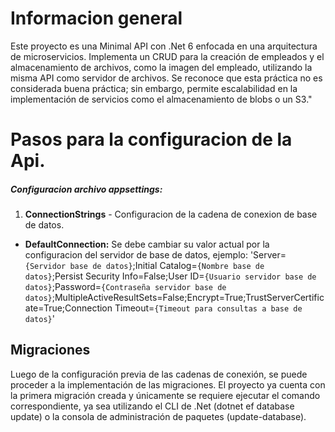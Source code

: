 # Informacion general

Este proyecto es una Minimal API con .Net 6 enfocada en una arquitectura de microservicios. Implementa un CRUD para la creación de empleados y el almacenamiento de archivos, como la imagen del empleado, utilizando la misma API como servidor de archivos. Se reconoce que esta práctica no es considerada buena práctica; sin embargo, permite escalabilidad en la implementación de servicios como el almacenamiento de blobs o un S3."

# Pasos para la configuracion de la Api.

##### Configuracion archivo appsettings:

1. **ConnectionStrings** - Configuracion de la cadena de conexion de base de datos.
- **DefaultConnection:** Se debe cambiar su valor actual por la configuracion del servidor de base de datos, ejemplo:
'Server=```{Servidor base de datos}```;Initial Catalog=```{Nombre base de datos}```;Persist Security Info=False;User ID=```{Usuario servidor base de datos}```;Password=```{Contraseña servidor base de datos}```;MultipleActiveResultSets=False;Encrypt=True;TrustServerCertificate=True;Connection Timeout=```{Timeout para consultas a base de datos}```'

## Migraciones ##

Luego de la configuración previa de las cadenas de conexión, se puede proceder a la implementación de las migraciones. El proyecto ya cuenta con la primera migración creada y únicamente se requiere ejecutar el comando correspondiente, ya sea utilizando el CLI de .Net (dotnet ef database update) o la consola de administración de paquetes (update-database).

